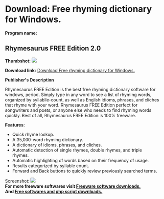 # Download: Free rhyming dictionary for Windows.

**Program name:**

## Rhymesaurus FREE Edition 2.0

  
**Thumbshot:** ![](http://www.freewarefiles.com/screenshot/rhymesaurus2_md.jpg)   
  
**Download link:** [Download Free rhyming dictionary for Windows.](http://freesoftwares.boysofts.com/Rhymesaurus-FREE-Edition_program_43388.html)  
  


**Publisher's Description**  
  


Rhymesaurus FREE Edition is the best free rhyming dictionary software for windows, period. Simply type in any word to see a list of rhyming words, organized by syllablle-count, as well as English idioms, phrases, and cliches that rhyme with your word. Rhymesaurus FREE Edition perfect for songwriters and poets, or anyone else who needs to find rhyming words quickly. Best of all, Rhymesaurus FREE Edition is 100% freeware. 

**Features:**

  * Quick rhyme lookup. 
  * A 35,000-word rhyming dictionary. 
  * A dictionary of idioms, phrases, and cliches. 
  * Automatic detection of single rhymes, double rhymes, and triple rhymes. 
  * Automatic highlighting of words based on their frequency of usage. 
  * Results categorized by syllable count. 
  * Forward and Back buttons to quickly review previously searched terms. 

  
  
Screenshot: ![](http://www.freewarefiles.com/screenshot/rhymesaurus2.jpg)   
**For more freeware softwares visit [Freeware software downloads.](http://freesoftwares.boysofts.com/)**   
**And [Free softwares and php script downloads.](http://www.boysofts.com/)**
